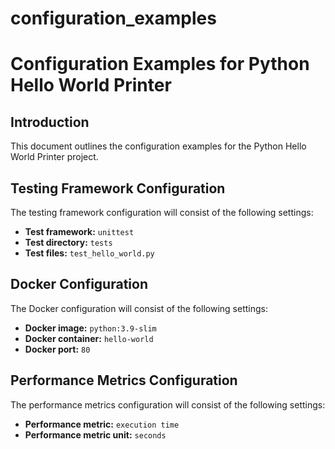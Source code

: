 # configuration_examples

# Configuration Examples for Python Hello World Printer
## Introduction
This document outlines the configuration examples for the Python Hello World Printer project.

## Testing Framework Configuration
The testing framework configuration will consist of the following settings:

* **Test framework:** `unittest`
* **Test directory:** `tests`
* **Test files:** `test_hello_world.py`

## Docker Configuration
The Docker configuration will consist of the following settings:

* **Docker image:** `python:3.9-slim`
* **Docker container:** `hello-world`
* **Docker port:** `80`

## Performance Metrics Configuration
The performance metrics configuration will consist of the following settings:

* **Performance metric:** `execution time`
* **Performance metric unit:** `seconds`